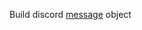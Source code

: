 Build discord [message](https://discord.com/developers/docs/resources/channel#message-object) object
